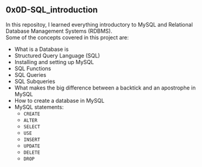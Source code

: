 ## 0x0D-SQL_introduction

In this repositoy, I learned everything introductory to MySQL and Relational Database Management Systems (RDBMS).
<br>
Some of the concepts covered in this project are:
- What is a Database is
- Structured Query Language (SQL)
- Installing and setting up MySQL
- SQL Functions
- SQL Queries
- SQL Subqueries
- What makes the big difference between a backtick and an apostrophe in MySQL
- How to create a database in MySQL
- MySQL statements:
	- `CREATE`
	- `ALTER`
	- `SELECT`
	- `USE`
	- `INSERT`
	- `UPDATE`
	- `DELETE`
	- `DROP`

